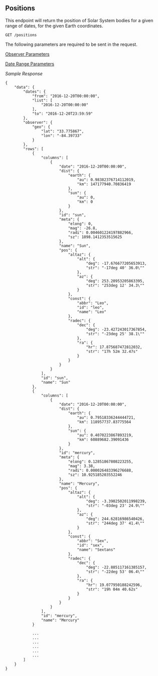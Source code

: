 ## Positions

This endpoint will return the position of Solar System bodies for a given range of dates, for the given Earth coordinates.

    GET /positions 


The following parameters are required to be sent in the request.

[Observer Parameters](/documentation/observer_parameters)

[Date Range Parameters](/documentation/date_range_parameters)


*Sample Response*

    {
        "data": {
            "dates": {
                "from": "2016-12-20T00:00:00",
                "list": [
                    "2016-12-20T00:00:00"
                ],
                "to": "2016-12-20T23:59:59"
            },
            "observer": {
                "geo": {
                    "lat": "33.775867",
                    "lon": "-84.39733"
                }
            },
            "rows": [
                {
                    "columns": [
                        {
                            "date": "2016-12-20T00:00:00",
                            "dist": {
                                "earth": {
                                    "au": 0.98382376714112019,
                                    "km": 147177940.70836419
                                },
                                "sun": {
                                    "au": 0,
                                    "km": 0
                                }
                            },
                            "id": "sun",
                            "meta": {
                                "elong": 0,
                                "mag": -26.8,
                                "radi": 0.004601224197882966,
                                "sz": 1898.1412353515625
                            },
                            "name": "Sun",
                            "pos": {
                                "altaz": {
                                    "alt": {
                                        "deg": -17.676677205653913,
                                        "str": "-17deg 40' 36.0\""
                                    },
                                    "az": {
                                        "deg": 253.20953205863395,
                                        "str": "253deg 12' 34.3\""
                                    }
                                },
                                "const": {
                                    "abbr": "Leo",
                                    "id": "leo",
                                    "name": "Leo"
                                },
                                "radec": {
                                    "dec": {
                                        "deg": -23.427243017367854,
                                        "str": "-23deg 25' 38.1\""
                                    },
                                    "ra": {
                                        "hr": 17.875687472812032,
                                        "str": "17h 52m 32.47s"
                                    }
                                }
                            }
                        }
                    ],
                    "id": "sun",
                    "name": "Sun"
                },
                {
                    "columns": [
                        {
                            "date": "2016-12-20T00:00:00",
                            "dist": {
                                "earth": {
                                    "au": 0.79518336244444721,
                                    "km": 118957737.83775564
                                },
                                "sun": {
                                    "au": 0.4070223867893219,
                                    "km": 60889682.39091436
                                }
                            },
                            "id": "mercury",
                            "meta": {
                                "elong": 0.12851867808223255,
                                "mag": 3.38,
                                "radi": 0.000026483396276688,
                                "sz": 10.925185203552246
                            },
                            "name": "Mercury",
                            "pos": {
                                "altaz": {
                                    "alt": {
                                        "deg": -3.3902502011998239,
                                        "str": "-03deg 23' 24.9\""
                                    },
                                    "az": {
                                        "deg": 244.62816986540426,
                                        "str": "244deg 37' 41.4\""
                                    }
                                },
                                "const": {
                                    "abbr": "Sex",
                                    "id": "sex",
                                    "name": "Sextans"
                                },
                                "radec": {
                                    "dec": {
                                        "deg": -22.885117161385157,
                                        "str": "-22deg 53' 06.4\""
                                    },
                                    "ra": {
                                        "hr": 19.077950188242596,
                                        "str": "19h 04m 40.62s"
                                    }
                                }
                            }
                        }
                    ],
                    "id": "mercury",
                    "name": "Mercury"
                }
                
                ...
                ...
                ...
                ...
                ...
                ...
            ]
        }
    }